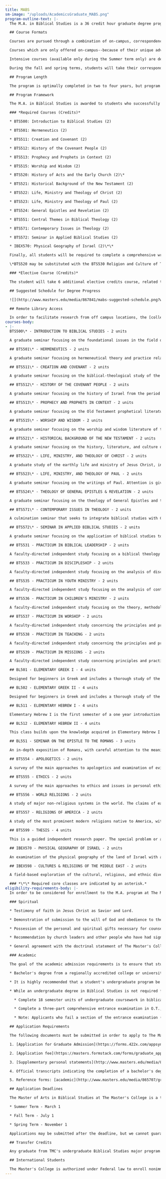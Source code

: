 ```yaml
---
title: MABS
sm-image: "/uploads/AcademicsGraduate_MABS.png"
program-outline-text: |-
  The M.A. in Biblical Studies is a 36 credit hour graduate degree program, designed to allow students to pursue in-depth training in Biblical Studies.

  ## Course Formats

  Courses are pursued through a combination of on-campus, correspondence, and travel-study courses. The program is designed to give students maximum flexibility in progressing through the degree while also strategically offering instruction in the format best suited for effective educational training. With these available formats, the entire degree may be earned without relocating to Southern California.

  Courses which are only offered on-campus--because of their unique advantage in a traditional classroom setting--are pursued through our intensive courses (courses which meet intensively for 1 week on campus in July and from a distance the rest of the term--formerly known as our "Summer Intensive Program"). Twenty four (24) units must be completed on campus. The remaining 12 units are completed by correspondence or travel-study format.

  Intensive courses (available only during the Summer term only) are designed to serve those in various parts of the world who are entrenched in their current ministries and without the ability to relocate to Southern California. These summer term courses extend from May to August, but intensive lectures and classroom dialogue are conducted in a single week period always scheduled during the last two weeks of July. Preparatory and follow-up studies surround the intensive week. Students are encouraged to take four courses each summer (which include two weeks of intensive class meetings) in order to complete the on-campus requirement in 2 1/2 years.

  During the fall and spring terms, students will take their correspondence courses or travel-study courses.

  ## Program Length

  The program is optimally completed in two to four years, but program length may depend on the student's own schedule and external commitments. Typically, students complete their course work in a three to four year period. The degree *must *be completed within six years of enrollment.

  ## Program Framework

  The M.A. in Biblical Studies is awarded to students who successfully fulfill the requirements of the following courses.

  ### *Required Courses (Credits)*

  * BTS500: Introduction to Biblical Studies (2)

  * BTS501: Hermeneutics (2)

  * BTS511: Creation and Covenant (2)

  * BTS512: History of the Covenant People (2)

  * BTS513: Prophecy and Prophets in Context (2)

  * BTS515: Worship and Wisdom (2)

  * BTS520: History of Acts and the Early Church (2)\*

  * BTS521: Historical Background of the New Testament (2)

  * BTS522: Life, Ministry and Theology of Christ (2)

  * BTS523: Life, Ministry and Theology of Paul (2)

  * BTS524: General Epistles and Revelation (2)

  * BTS551: Central Themes in Biblical Theology (2)

  * BTS571: Contemporary Issues in Theology (2)

  * BTS572: Seminar in Applied Biblical Studies (2)

  * IBEX570: Physical Geography of Israel (2)\*\*

  Finally, all students will be required to complete a comprehensive written examination which will evaluate the student's depth of biblical and theological knowledge and mastery of MABS program learning outcomes.

  \*BTS520 may be substituted with the BTS530 Religion and Culture of Turkey and Greece correspondence course. \*\*IBEX570 may be substituted with the BTS510 Land of the Bible online course.

  ### *Elective Course (Credits)*

  The student will take 6 additional elective credits course, related to his specific research or ministry interests.

  ## Suggested Schedule for Degree Progress

  ![](http://www.masters.edu/media/867841/mabs-suggested-schedule.png?width=438.07339449541286&height=500)

  ## Remote Library Access

  In order to facilitate research from off campus locations, the [college library](http://www.masters.edu/academics/graduate/degree-programs/mabs/program-outline/#) provides remote access to many of The Master's College's online databases. This access allows the student to [search the available databases](http://www.masters.edu/academics/graduate/degree-programs/mabs/program-outline/#) from any computer off campus that has an Internet connection. Currently, The Master's College has over 20 databases available with remote access. Students are welcome to [contact the library](http://www.masters.edu/academics/graduate/degree-programs/mabs/program-outline/#) directly if they need help with their research needs.
courses-body:
- |-
  BTS500\* - INTRODUCTION TO BIBLICAL STUDIES - 2 units

  A graduate seminar focusing on the foundational issues in the field of Biblical Studies. Seminar topics include inspiration, origin, authority, canonicity, transmission, and translation. Students will be exposed to the assumptions of critical scholarship related to the Bible and an evangelical response to those assumptions. Issues of special introduction to selected portions of the Old and New Testaments will be treated with particular attention to the conclusions of modern "higher criticism."

  ## BTS501\* - HERMENEUTICS - 2 units

  A graduate seminar focusing on hermeneutical theory and practice related to the biblical text. Attention is given to the philosophical and literary foundations that describe relationship between author, text, and reader; the interpretive methodologies that are applied to various Scriptural genres; and the application of interpretive theory to specific passages of Scripture.

  ## BTS511\* - CREATION AND COVENANT - 2 units

  A graduate seminar focusing on the biblical-theological study of the Pentateuch. Emphasis will be given to the foundational themes of creation and covenant as essential to biblical theology; the exploration of critical issues of authorship and composition, the discussion of interpretive options for crucial passages, and the formative influence of creation on the current public debate on origins and age of the earth.

  ## BTS512\* - HISTORY OF THE COVENANT PEOPLE - 2 units

  A graduate seminar focusing on the history of Israel from the period of the patriarchs through the Babylonian exile. Emphasis will be given to placing the history of Israel against the backdrop of the ancient Near East, from the perspective that God used the nations surrounding Israel to accomplish His purposes for her and orchestrated world history around her. Further attention will be given to the historical method and historiography concerning ancient Israel. The current public debate on the status and legitimacy of modern Israel will also be considered.

  ## BTS513\* - PROPHECY AND PROPHETS IN CONTEXT - 2 units

  A graduate seminar focusing on the Old Testament prophetical literature with attention given to historical backgrounds and context, internal message, theological themes, and issues of criticism.

  ## BTS515\* - WORSHIP AND WISDOM - 2 units

  A graduate seminar focusing on the worship and wisdom literature of the Old Testament and its application to the contemporary church and the sanctification of every believer. Issues like the problem of pain, the value of worship, and the reason the wicked prosper will be addressed. The student will learn to seek answers to life in the true worship of God and in the wisdom of God provided in these books.

  ## BTS521\* - HISTORICAL BACKGROUND OF THE NEW TESTAMENT - 2 units

  A graduate seminar focusing on the history, literature, and culture of the Inter-testamental period through the first century A.D.

  ## BTS522\* - LIFE, MINISTRY, AND THEOLOGY OF CHRIST - 2 units

  A graduate study of the earthly life and ministry of Jesus Christ, including His role as Messiah and as Son of God. Special attention will be given to the Jewish historical and cultural background of His life, the implications of His true humanity, and the modern alternative theories about the facts and meaning of His life.

  ## BTS523\* - LIFE, MINISTRY, AND THEOLOGY OF PAUL - 2 units

  A graduate seminar focusing on the writings of Paul. Attention is given to historical and cultural settings, messages, theological themes, and analysis of selected passages.

  ## BTS524\* - THEOLOGY OF GENERAL EPISTLES & REVELATION - 2 units

  A graduate seminar focusing on the theology of General Epistles and the Revelation. Emphasis will be placed on critical issues relating to authorship, acceptance into the canon, historical settings, messages, theological themes, and interpretive problems. Special emphasis will be placed on the high priesthood of Jesus Christ as seen in Hebrews and the eschatology of 2 Peter 3 and the Book of Revelation.

  ## BTS571\* - CONTEMPORARY ISSUES IN THEOLOGY - 2 units

  A culmination seminar that seeks to integrate biblical studies with Christian faith and ministry. Students will use an evangelical theological method to address contemporary trends and emphases in theology confronting the contemporary Christian church. Students will be exposed to a wide diversity of theological literature and perspectives within and beyond the evangelical spectrum.

  ## BTS572\* - SEMINAR IN APPLIED BIBLICAL STUDIES - 2 units

  A graduate seminar focusing on the application of biblical studies to the life of the believer. Attention will be given to the priority of Christ-likeness, the process by which this occurs in the life of the believer, and the role of discipling towards this objective. The uniqueness of the biblical process of change will also be addressed.

  ## BTS531 - PRACTICUM IN BIBLICAL LEADERSHIP - 2 units

  A faculty-directed independent study focusing on a biblical theology and philosophy of leadership. Attention will be given to examples of leaders in the Bible and an examination of the concept of spiritual leadership. Students will be expected to articulate a philosophy of leadership and provide evidence of applying that philosophy in a specific facet of their own ministry.

  ## BTS533 - PRACTICUM IN DISCIPLESHIP - 2 units

  A faculty-directed independent study focusing on the analysis of discipleship models and the application of Scriptural principles in the discipleship process.

  ## BTS535 - PRACTICUM IN YOUTH MINISTRY - 2 units

  A faculty-directed independent study focusing on the analysis of contemporary youth culture and ministry. Emphasis will be given to finding biblical solutions to the needs and challenges of contemporary youth culture.

  ## BTS536 - PRACTICUM IN CHILDREN'S MINISTRY - 2 units

  A faculty-directed independent study focusing on the theory, methodology and practice of Biblically-based Christian education to children. Attention will be given to the preparation and teaching of Bible lessons that are age and culture appropriate; the recruitment, training and supervision of volunteer teachers; the development and administration of ministry programs; and the assessment of curricula. The student will be involved in a supervised and evaluated ministry project as part of the course.

  ## BTS537 - PRACTICUM IN WORSHIP - 2 units

  A faculty-directed independent study concerning the principles and practices of worship. Attention will be given to a biblical definition of worship, biblical paradigms of worship, styles of worship, leading in worship, hymnody and hymnology, and current issues in worship.

  ## BTS538 - PRACTICUM IN TEACHING - 2 units

  A faculty-directed independent study concerning the principles and practices of effective teaching. Emphasis will be placed on teaching technique, the learning process, and basic curricular design.

  ## BTS539 - PRACTICUM IN MISSIONS - 2 units

  A faculty-directed independent study concerning principles and practices of Biblically-based mission work. Emphasis will be placed on evaluating mission boards, the mission program of the local church, a survey of the biblical basis of missions, cross-cultural communication, mission strategy, the call and preparation of the missionary, and the role of sending organizations. Some consideration will also be given to one or more contemporary issues, such as urban ministries, student ministries, and creative access to closed countries.

  ## BL501 - ELEMENTARY GREEK I - 4 units

  Designed for beginners in Greek and includes a thorough study of the pronunciation and acquisition of a working vocabulary; exercises in translation from Greek to English as well as from English to Greek. Translation of selected passages of the Greek New Testament.

  ## BL502 - ELEMENTARY GREEK II - 4 units

  Designed for beginners in Greek and includes a thorough study of the pronunciation and acquisition of a working vocabulary; exercises in translation from Greek to English as well as from English to Greek. Translation of selected passages of the Greek New Testament.

  ## BL511 - ELEMENTARY HEBREW I - 4 units

  Elementary Hebrew I is the first semester of a one year introduction to Biblical Hebrew. Emphasis in the course is on accurate pronunciation, the recognition of noun and verb forms, the understanding of simple narrative syntax, vocabulary acquisition and translation of simple narrative texts.

  ## BL512 - ELEMENTARY HEBREW II - 4 units

  This class builds upon the knowledge acquired in Elementary Hebrew I and is offered as a D.S. for approved students. Please contact the Bible Office for more information.

  ## BL551 - SEMINAR ON THE EPISTLE TO THE ROMANS - 3 units

  An in-depth exposition of Romans, with careful attention to the meaning, implication, and application of the text.

  ## BTS554 - APOLOGETICS - 2 units

  A survey of the main approaches to apologetics and examination of evidences for the Christian faith from such fields as science, history, archaeology, and philosophy.

  ## BTS555 - ETHICS - 2 units

  A survey of the main approaches to ethics and issues in personal ethics, such as moral responsibility, decision making, honesty and conscience; and topics in special ethics such as war, abortion, euthanasia, genetic engineering, and church-state relations.

  ## BTS556 - WORLD RELIGIONS - 2 units

  A study of major non-religious systems in the world. The claims of each will be compared with the absolute Truth and adequacy of biblical faith.

  ## BTS557 - RELIGIONS OF AMERICA - 2 units

  A study of the most prominent modern religions native to America, with particular reference to their historical backgrounds and doctrinal positions.

  ## BTS599 - THESIS - 4 units

  This is a guided independent research paper. The special problem or area of investigation must be precisely stated in written form, pursued under faculty supervision, and approved by the chairman of the Biblical Studies Department. A fully documented research thesis of 100-120 pages in length is required for this course.

  ## IBEX570 - PHYSICAL GEOGRAPHY OF ISRAEL - 2 units

  An examination of the physical geography of the land of Israel with attention to regional structure, geology, and topography; with a view to the development of communication lines and settlement.

  ## IBEX598 - CULTURES & RELIGIONS OF THE MIDDLE EAST - 2 units

  A field-based exploration of the cultural, religious, and ethnic diversity of the land of Israel. Special attention is given to religious and cultural distinctives of the major ethnic communities and monotheistic religions of the region.

  ### *\*\* Required core classes are indicated by an asterisk.*
eligibility-requirements-body: |-
  In order to be considered for enrollment to the M.A. program at The Master's College, the following eligibility requirements must be met by the applicant. The administration and faculty of the College reserve the right to withdraw the privilege of enrollment or to place a student on probation if, after enrollment, the student proves to be lacking in these qualifications.

  ### Spiritual

  * Testimony of faith in Jesus Christ as Savior and Lord.

  * Demonstration of submission to the will of God and obedience to the Word of God.

  * Possession of the personal and spiritual gifts necessary for counseling and discipleship (deacon/deaconness qualified).

  * Recommendation by church leaders and other people who have had significant contact with the applicant.

  * General agreement with the doctrinal statement of The Master's College.

  ### Academic

  The goal of the academic admission requirements is to ensure that students who enter the program are a theological match with the College's doctrinal position, and that they have the academic capability and prerequisite preparation to successfully complete and benefit from the coursework they will be required to take.

  * Bachelor's degree from a regionally accredited college or university (official transcript required). The prospective student must have a cumulative grade point average of 3.0 or above on a 4.0 scale for all undergraduate work. The student will be expected to maintain a 3.0 average in the M.A. program, with no grade less than a C.

  * It is highly recommended that a student's undergraduate program be strong in a liberal arts emphasis, including courses in literature, history, and philosophy.

  * While an undergraduate degree in Biblical Studies is not required for entrance into this program, applicants will still be required to demonstrate a threshold level of biblical and theological knowledge in order to be admitted to the program. This requirement can be satisfied by either of the following:

    * Complete 18 semester units of undergraduate coursework in biblical studies with a GPA of at least 3.0 that includes at least 6 units of New Testament (N.T.), 6 units of Old Testament (O.T.), and 6 units of Christian Theology.

    * Complete a three-part comprehensive entrance examination in O.T., N.T., and Christian Theology to certify a level of theological knowledge necessary for graduate study. There is a $30 fee for the entrance exam.

    * Note: Applicants who fail a section of the entrance examination (N.T., O.T., or Christian Theology) may choose to retake that section of the exam or complete 6 units of undergraduate coursework with a minimum GPA of at least 3.0 in that subject area in order to be admitted to the program.

  ## Application Requirements

  The following documents must be submitted in order to apply to The Master's College:

  1. [Application for Graduate Admission](https://forms.422x.com/appsynthesis/applicationdata/includes/authentication/logon/logon_start.asp?PID=MastersGrad&AID=207350&EXT=1&EXTID=&REFERER=) (Online)

  2. [Application fee](https://masters.formstack.com/forms/graduate_application_fee_credit_card_processing) ($50)

  3. [Supplementary personal statements](http://www.masters.edu/media/865705/grad-supplemental-personal-statements-form.pdf)

  4. Official transcripts indicating the completion of a bachelor's degree from a regionally accredited college or university

  5. Reference forms: [academic](http://www.masters.edu/media/865707/grad-academic-reference-form.pdf), [pastoral](http://www.masters.edu/media/865706/grad-pastor-reference-update-form.pdf) (or other lay-leader), and [personal](http://www.masters.edu/media/865708/grad-personal-reference-form.pdf) (forms provided with application)

  ## Application Deadlines

  The Master of Arts in Biblical Studies at The Master's College is a three term program. The core courses are offered on the campus of The Master's College each summer during the last two full weeks of July. Twenty four (24) units must be completed on campus. The remaining 12 units are completed by correspondence or travel-study format. The application deadlines are:

  * Summer Term - March 1

  * Fall Term - July 1

  * Spring Term - November 1

  Applications may be submitted after the deadline, but we cannot guarantee that they will be given equal consideration with those submitted on time.

  ## Transfer Credits

  Any graduate from TMC's undergraduate Biblical Studies major program who has earned at least 36 credits of Bible will be allowed a maximum of six (6) credits of advanced standing in the program. A student transferring from another graduate program will be allowed credit for a maximum of six (6) credits for courses that correspond to those offered in the MABS program. Decisions regarding advanced standing and transfer credits are only determined through the transcript review step of the application process by the faculty chair of the MABS program in consultation with the Registrar.

  ## International Students

  The Master's College is authorized under Federal law to enroll nonimmigrant alien students. Students from abroad are welcome, provided they meet the admission requirements of the College. For applicants, for whom English is a second language, a minimum score of 100 is required on the TOEFL exam in order to be considered for admission. While all classroom instruction is conducted in English, the administration, faculty and staff attempt to be sensitive to the needs of our international students. As foreign students' legal needs are different from those of U.S. citizens, there are additional requirements. Foreign students are urged to contact the [Office of International Student Advancement](mailto:iso@masters.edu "Office of International Student Advancement") to obtain the appropriate information.
---
```


